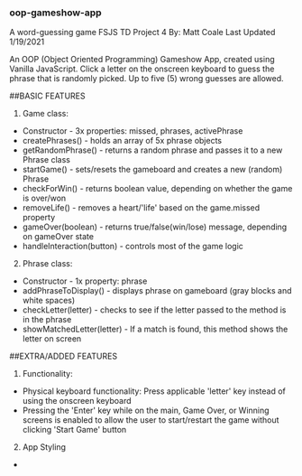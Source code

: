 ### oop-gameshow-app
A word-guessing game
FSJS TD Project 4
By: Matt Coale
Last Updated 1/19/2021

An OOP (Object Oriented Programming) Gameshow App, created using Vanilla JavaScript.
Click a letter on the onscreen keyboard to guess the phrase that is randomly picked.
Up to five (5) wrong guesses are allowed.

##BASIC FEATURES
1. Game class:
- Constructor - 3x properties: missed, phrases, activePhrase
- createPhrases() - holds an array of 5x phrase objects
- getRandomPhrase() - returns a random phrase and passes it to a new Phrase class
- startGame() - sets/resets the gameboard and creates a new (random) Phrase
- checkForWin() - returns boolean value, depending on whether the game is over/won
- removeLife() - removes a heart/'life' based on the game.missed property
- gameOver(boolean) - returns true/false(win/lose) message, depending on gameOver state
- handleInteraction(button) - controls most of the game logic

2. Phrase class:
- Constructor - 1x property: phrase
- addPhraseToDisplay() - displays phrase on gameboard (gray blocks and white spaces)
- checkLetter(letter) - checks to see if the letter passed to the method is in the phrase
- showMatchedLetter(letter) - If a match is found, this method shows the letter on screen

##EXTRA/ADDED FEATURES
1. Functionality:
- Physical keyboard functionality: Press applicable 'letter' key instead of using the onscreen keyboard
- Pressing the 'Enter' key while on the main, Game Over, or Winning screens is enabled to allow the user to start/restart the game without clicking 'Start Game' button
2. App Styling
-
